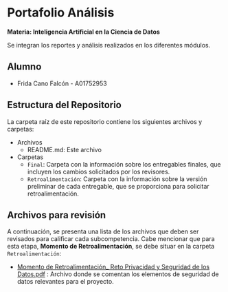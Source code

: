 # Portafolio Análisis
**Materia: Inteligencia Artificial en la Ciencia de Datos**

Se integran los reportes y análisis realizados en los diferentes módulos.

## Alumno
*  Frida Cano Falcón - A01752953

## Estructura del Repositorio
La carpeta raíz de este repositorio contiene los siguientes archivos y carpetas:

*  Archivos
   * README.md: Este archivo
*  Carpetas
   * `Final`: Carpeta con la información sobre los entregables finales, que incluyen los cambios solicitados por los revisores.
   * `Retroalimentación`: Carpeta con la información sobre la versión preliminar de cada entregable, que se proporciona para solicitar retroalimentación.

## Archivos para revisión

A continuación, se presenta una lista de los archivos que deben ser revisados para calificar cada subcompetencia. Cabe mencionar que para esta etapa, **Momento de Retroalimentación**, se debe situar en la carpeta `Retroalimentación`:

*  [Momento de Retroalimentación_ Reto Privacidad y Seguridad de los Datos.pdf](https://github.com/FCANOF/PortafolioAnalisis_TC3007C_501/blob/main/Retroalimentacion/Momento%20de%20Retroalimentaci%C3%B3n_%20Reto%20Privacidad%20y%20Seguridad%20de%20los%20Datos.pdf) : Archivo donde se comentan los elementos de seguridad de datos relevantes para el proyecto.
   
